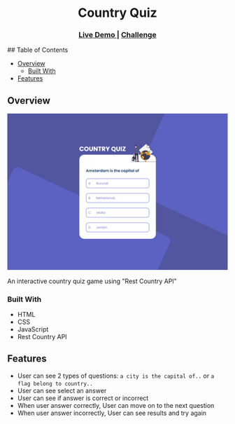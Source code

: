 <h1 align="center">Country Quiz</h1>


<div align="center">
  <h3>
    <a href="https://country-quiz-anarseferov.vercel.app/">
      Live Demo
    </a>
    <span> | </span>
    <a href="https://devchallenges.io/challenges/Bu3G2irnaXmfwQ8sZkw8">
      Challenge
    </a>
  </h3>
</div>
## Table of Contents

- [Overview](#overview)
  - [Built With](#built-with)
- [Features](#features)

## Overview

![screenshot](./screenshot/screenshot.png)

An interactive country quiz game using "Rest Country API"

### Built With

- HTML
- CSS
- JavaScript
- Rest Country API

## Features

- User can see 2 types of questions: `a city is the capital of..` or `a flag belong to country..`
- User can see select an answer
- User can see if answer is correct or incorrect
- When user answer correctly, User can move on to the next question
- When user answer incorrectly, User can see results and try again
